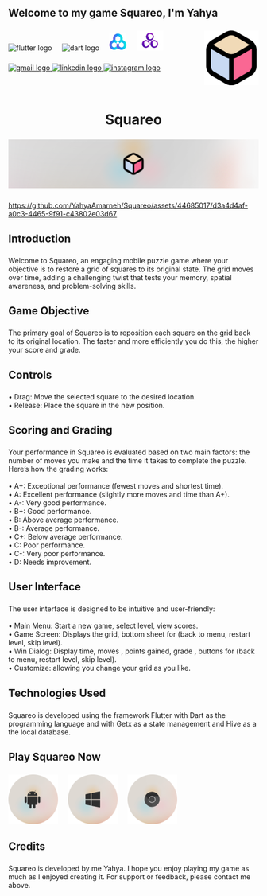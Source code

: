 <h2 align="left">Welcome to my game Squareo, I'm Yahya</h2>

###

<img align="right" height="110" src="assets/icon/squareo_icon.png"  />

###

<div align="left">
  <img src="https://cdn.jsdelivr.net/gh/devicons/devicon/icons/flutter/flutter-original.svg" height="30" alt="flutter logo"  />
  <img width="12" />
  <img src="https://cdn.jsdelivr.net/gh/devicons/devicon/icons/dart/dart-original.svg" height="30" alt="dart logo"  />
  <img width="12" />
  <img src="assets/icon/hive.png" height="35" alt="hive logo"  />
  <img width="12" />
  <img src="assets/icon/getx.png" height="40" alt="getX logo"  />
</div>

###

<div align="left">
  <a href="mailto:yahya.amarneh73@gmail.com">
  <img src="https://img.shields.io/static/v1?message=Gmail&logo=gmail&label=&color=D14836&logoColor=white&labelColor=&style=for-the-badge" height="35" alt="gmail logo"  />
  </a>
  <a href="https://www.linkedin.com/in/yahya-amarneh-315528229/">
  <img src="https://img.shields.io/static/v1?message=LinkedIn&logo=linkedin&label=&color=0077B5&logoColor=white&labelColor=&style=for-the-badge" height="35" alt="linkedin logo"  />
  </a>
  <a href="https://www.instagram.com/yahyaamarneh_/">
  <img src="https://img.shields.io/static/v1?message=Instagram&logo=instagram&label=&color=E4405F&logoColor=white&labelColor=&style=for-the-badge" height="35" alt="instagram logo"  />
  </a>
</div>

###

<br clear="both">

<h1 align="center">Squareo</h1>

###

<div align="center">
  <img  src="assets/icon/squareo_profile_2.png"  />
</div>

###

https://github.com/YahyaAmarneh/Squareo/assets/44685017/d3a4d4af-a0c3-4465-9f91-c43802e03d67

<h2 align="left">Introduction</h2>

###

<p align="left">Welcome to Squareo, an engaging mobile puzzle game where your objective is to restore a grid of squares to its original state. The grid moves over time, adding a challenging twist that tests your memory, spatial awareness, and problem-solving skills.</p>

###

<h2 align="left">Game Objective</h2>

###

<p align="left">The primary goal of Squareo is to reposition each square on the grid back to its original location. The faster and more efficiently you do this, the higher your score and grade.</p>

###

<h2 align="left">Controls</h2>

###

<p align="left">• Drag: Move the selected square to the desired location.<br>• Release: Place the square in the new position.</p>

###

<h2 align="left">Scoring and Grading</h2>

###

<p align="left">Your performance in Squareo is evaluated based on two main factors: the number of moves you make and the time it takes to complete the puzzle. Here’s how the grading works:<br><br>• A+: Exceptional performance (fewest moves and shortest time).<br>• A: Excellent performance (slightly more moves and time than A+).<br>• A-: Very good performance.<br>• B+: Good performance.<br>• B: Above average performance.<br>• B-: Average performance.<br>• C+: Below average performance.<br>• C: Poor performance.<br>• C-: Very poor performance. <br>• D: Needs improvement.</p>

###

<h2 align="left">User Interface</h2>

###

<p align="left">The user interface is designed to be intuitive and user-friendly:<br><br>• Main Menu: Start a new game, select level,  view scores.<br>• Game Screen: Displays the grid, bottom sheet for (back to menu, restart level, skip level).<br>• Win Dialog: Display time, moves , points gained, grade , buttons for (back to menu, restart level, skip level).<br>• Customize: allowing you change your grid as you like.</p>

###

<h2 align="left">Technologies Used</h2>

###

<p align="left">Squareo is developed using the framework Flutter with Dart as the programming language and with Getx as a state management and Hive as a the local database.</p>

###

<h2 align="left">Play Squareo Now</h2>

###

<div align="left">
<a href="https://github.com/YahyaAAAAAAA/Squareo/releases/tag/v1.1.0" style="text-decoration: none">
  <img src="assets/images/a_logo.png" height="100" alt="hive logo"  />
</a>
  
<img width="12" />
  
<a  style="text-decoration: dotted" href="https://github.com/YahyaAAAAAAA/Squareo/releases/tag/v1.1.0-windows ">
  <img src="assets/images/w_logo.png" height="100" alt="hive logo"  />
</a>

<img width="12" />

<a style="text-decoration: none" href="https://squareoweb.github.io/" >
  <img src="assets/images/c_logo.png" height="100" alt="hive logo"  />
</a>
  
</div>

###

<h2 align="left">Credits</h2>

###

<p align="left">Squareo is developed by me Yahya. I hope you enjoy playing my game as much as I enjoyed creating it. For support or feedback, please contact me above.</p>

###
